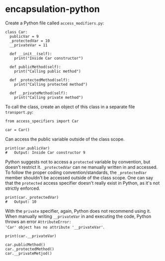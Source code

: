 # encapsulation-python

Create a Python file called <code>access_modifiers.py</code>:

    class Car:
      publicVar = 9
      _protectedVar = 10
      __privateVar = 11

      def __init__(self):
        print("Inside Car constructor")

      def publicMethod(self):
        print("Calling public method")

      def _protectedMethod(self):
        print("Calling protected method")

      def __privateMethod(self):
        print("Calling private method")
    
To call the class, create an object of this class in a separate file <code>transport.py</code>:

    from access_specifiers import Car

    car = Car()
    
Can access the public variable outside of the class scope.
    
    print(car.publicVar)
    #   Output: Inside Car constructor 9

Python suggests not to access a <code>protected</code> variable by convention, but doesn't restrict it. <code>_protectedVar</code> can ne manually written in and accessed. To follow the proper coding convention/standards, the <code>_protectedVar</code> member shouldn't be accessed outside of the class scope. One can say that the <code>protected</code> access specifier doesn't really exist in Python, as it's not strictly enforced. 

    print(car._protectedVar)
    #   Output: 10

With the <code>private</code> specifier, again, Python does not recommend using it. When manually writing <code>__privateVar</code> in and executing the code, Python throws an error <code>AttributeError: 'Car' object has no attribute '__privateVar'</code>.
    
    print(car.__privateVar)

    car.publicMethod()
    car._protectedMethod()
    car.__privateMetjod()





